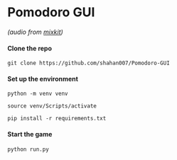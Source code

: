 # Pomodoro GUI
*(audio from [mixkit](https://mixkit.co/))*


#### Clone the repo
`git clone https://github.com/shahan007/Pomodoro-GUI`

#### Set up the environment
`python -m venv venv`

`source venv/Scripts/activate`

`pip install -r requirements.txt`

#### Start the game
`python run.py`
